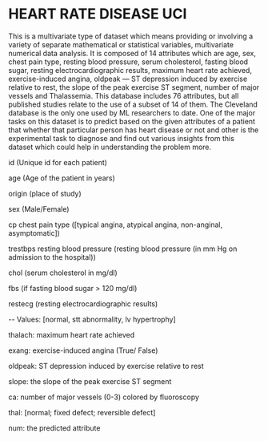 # HEART RATE DISEASE UCI
This is a multivariate type of dataset which means providing or involving a variety of separate mathematical or statistical variables, multivariate numerical data analysis. It is composed of 14 attributes which are age, sex, chest pain type, resting blood pressure, serum cholesterol, fasting blood sugar, resting electrocardiographic results, maximum heart rate achieved, exercise-induced angina, oldpeak — ST depression induced by exercise relative to rest, the slope of the peak exercise ST segment, number of major vessels and Thalassemia. This database includes 76 attributes, but all published studies relate to the use of a subset of 14 of them. The Cleveland database is the only one used by ML researchers to date. One of the major tasks on this dataset is to predict based on the given attributes of a patient that whether that particular person has heart disease or not and other is the experimental task to diagnose and find out various insights from this dataset which could help in understanding the problem more.

id (Unique id for each patient)

age (Age of the patient in years)

origin (place of study)

sex (Male/Female)

cp chest pain type ([typical angina, atypical angina, non-anginal, asymptomatic])

trestbps resting blood pressure (resting blood pressure (in mm Hg on admission to the hospital))

chol (serum cholesterol in mg/dl)

fbs (if fasting blood sugar > 120 mg/dl)

restecg (resting electrocardiographic results)

-- Values: [normal, stt abnormality, lv hypertrophy]

thalach: maximum heart rate achieved

exang: exercise-induced angina (True/ False)

oldpeak: ST depression induced by exercise relative to rest

slope: the slope of the peak exercise ST segment

ca: number of major vessels (0-3) colored by fluoroscopy

thal: [normal; fixed defect; reversible defect]

num: the predicted attribute
